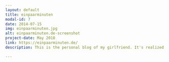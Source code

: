 ```yaml
---
layout: default
title: einpaarminuten
modal-id: 7
date: 2014-07-15
img: einpaarminuten.jpg
alt: einpaarminuten.de-screenshot
project-date: May 2018
link: https://einpaarminuten.de/
description: This is the personal blog of my girlfriend. It's realized with WordPress, theme and plugins. I am the admin of this project.

---
```

